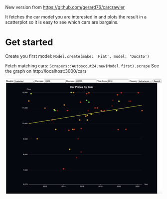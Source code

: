 New version from https://github.com/gerard76/carcrawler

It fetches the car model you are interested in and plots the result in a scatterplot
so it is easy to see which cars are bargains.

# Get started

Create you first model: `Model.create(make: 'Fiat', model: 'Ducato')`

Fetch matching cars: `Scrapers::Autoscout24.new(Model.first).scrape`
See the graph on http://localhost:3000/cars

![Example graph](/app/assets/images/example_graph.png)